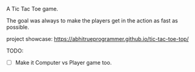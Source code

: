 A Tic Tac Toe game. 

The goal was always to make the players get in the action as fast as possible.

project showcase: https://abhitrueprogrammer.github.io/tic-tac-toe-top/


TODO:

- [ ] Make it Computer vs Player game too.
